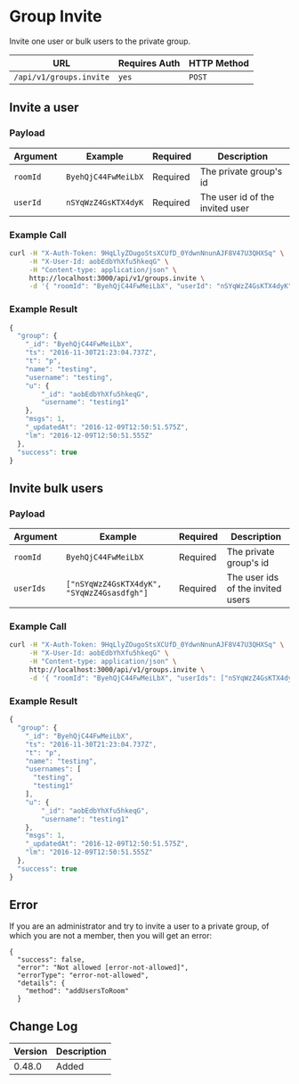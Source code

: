 # Group Invite

Invite one user or bulk users to the private group.

| URL                     | Requires Auth | HTTP Method |
| ----------------------- | ------------- | ----------- |
| `/api/v1/groups.invite` | `yes`         | `POST`      |

## Invite a user

### Payload

| Argument | Example             | Required | Description                     |
| -------- | ------------------- | -------- | ------------------------------- |
| `roomId` | `ByehQjC44FwMeiLbX` | Required | The private group's id          |
| `userId` | `nSYqWzZ4GsKTX4dyK` | Required | The user id of the invited user |

### Example Call

```bash
curl -H "X-Auth-Token: 9HqLlyZOugoStsXCUfD_0YdwnNnunAJF8V47U3QHXSq" \
     -H "X-User-Id: aobEdbYhXfu5hkeqG" \
     -H "Content-type: application/json" \
     http://localhost:3000/api/v1/groups.invite \
     -d '{ "roomId": "ByehQjC44FwMeiLbX", "userId": "nSYqWzZ4GsKTX4dyK" }'
```

### Example Result

```javascript
{
  "group": {
    "_id": "ByehQjC44FwMeiLbX",
    "ts": "2016-11-30T21:23:04.737Z",
    "t": "p",
    "name": "testing",
    "username": "testing",
    "u": {
        "_id": "aobEdbYhXfu5hkeqG",
        "username": "testing1"
    },
    "msgs": 1,
    "_updatedAt": "2016-12-09T12:50:51.575Z",
    "lm": "2016-12-09T12:50:51.555Z"
  },
  "success": true
}
```

## Invite bulk users

### Payload

| Argument  | Example                                    | Required | Description                       |
| --------- | ------------------------------------------ | -------- | --------------------------------- |
| `roomId`  | `ByehQjC44FwMeiLbX`                        | Required | The private group's id            |
| `userIds` | `["nSYqWzZ4GsKTX4dyK", "SYqWzZ4Gsasdfgh"]` | Required | The user ids of the invited users |

### Example Call

```bash
curl -H "X-Auth-Token: 9HqLlyZOugoStsXCUfD_0YdwnNnunAJF8V47U3QHXSq" \
     -H "X-User-Id: aobEdbYhXfu5hkeqG" \
     -H "Content-type: application/json" \
     http://localhost:3000/api/v1/groups.invite \
     -d '{ "roomId": "ByehQjC44FwMeiLbX", "userIds": ["nSYqWzZ4GsKTX4dyK", "SYqWzZ4Gsasdfgh"] }'
```

### Example Result

```javascript
{
  "group": {
    "_id": "ByehQjC44FwMeiLbX",
    "ts": "2016-11-30T21:23:04.737Z",
    "t": "p",
    "name": "testing",
    "usernames": [
      "testing",
      "testing1"
    ],
    "u": {
        "_id": "aobEdbYhXfu5hkeqG",
        "username": "testing1"
    },
    "msgs": 1,
    "_updatedAt": "2016-12-09T12:50:51.575Z",
    "lm": "2016-12-09T12:50:51.555Z"
  },
  "success": true
}
```

## Error

If you are an administrator and try to invite a user to a private group, of which you are not a member, then you will get an error:

```
{
  "success": false,
  "error": "Not allowed [error-not-allowed]",
  "errorType": "error-not-allowed",
  "details": {
    "method": "addUsersToRoom"
  }
```

## Change Log

| Version | Description |
| ------- | ----------- |
| 0.48.0  | Added       |
